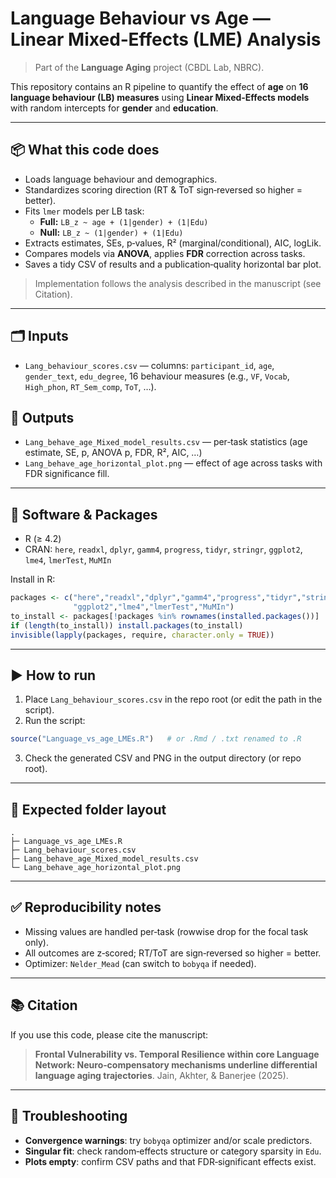 # Language Behaviour vs Age — Linear Mixed‑Effects (LME) Analysis

> Part of the **Language Aging** project (CBDL Lab, NBRC).

This repository contains an R pipeline to quantify the effect of **age** on **16 language behaviour (LB) measures** using **Linear Mixed‑Effects models** with random intercepts for **gender** and **education**.

---

## 📦 What this code does
- Loads language behaviour and demographics.
- Standardizes scoring direction (RT & ToT sign‑reversed so higher = better).
- Fits `lmer` models per LB task:  
  - **Full:** `LB_z ~ age + (1|gender) + (1|Edu)`  
  - **Null:** `LB_z ~ (1|gender) + (1|Edu)`
- Extracts estimates, SEs, p‑values, R² (marginal/conditional), AIC, logLik.
- Compares models via **ANOVA**, applies **FDR** correction across tasks.
- Saves a tidy CSV of results and a publication‑quality horizontal bar plot.

> Implementation follows the analysis described in the manuscript (see Citation).

---

## 🗂️ Inputs
- `Lang_behaviour_scores.csv` — columns: `participant_id`, `age`, `gender_text`, `edu_degree`, 16 behaviour measures (e.g., `VF`, `Vocab`, `High_phon`, `RT_Sem_comp`, `ToT`, …).

## 🧪 Outputs
- `Lang_behave_age_Mixed_model_results.csv` — per‑task statistics (age estimate, SE, p, ANOVA p, FDR, R², AIC, …)
- `Lang_behave_age_horizontal_plot.png` — effect of age across tasks with FDR significance fill.

---

## 🔧 Software & Packages
- R (≥ 4.2)
- CRAN: `here`, `readxl`, `dplyr`, `gamm4`, `progress`, `tidyr`, `stringr`, `ggplot2`, `lme4`, `lmerTest`, `MuMIn`

Install in R:
```r
packages <- c("here","readxl","dplyr","gamm4","progress","tidyr","stringr",
              "ggplot2","lme4","lmerTest","MuMIn")
to_install <- packages[!packages %in% rownames(installed.packages())]
if (length(to_install)) install.packages(to_install)
invisible(lapply(packages, require, character.only = TRUE))
```

---

## ▶️ How to run
1. Place `Lang_behaviour_scores.csv` in the repo root (or edit the path in the script).
2. Run the script:
```r
source("Language_vs_age_LMEs.R")   # or .Rmd / .txt renamed to .R
```
3. Check the generated CSV and PNG in the output directory (or repo root).

---

## 📁 Expected folder layout
```
.
├─ Language_vs_age_LMEs.R
├─ Lang_behaviour_scores.csv
├─ Lang_behave_age_Mixed_model_results.csv
└─ Lang_behave_age_horizontal_plot.png
```

---

## ✅ Reproducibility notes
- Missing values are handled per‑task (rowwise drop for the focal task only).
- All outcomes are z‑scored; RT/ToT are sign‑reversed so higher = better.
- Optimizer: `Nelder_Mead` (can switch to `bobyqa` if needed).

---

## 📚 Citation
If you use this code, please cite the manuscript:

> **Frontal Vulnerability vs. Temporal Resilience within core Language Network: Neuro‑compensatory mechanisms underline differential language aging trajectories**. Jain, Akhter, & Banerjee (2025).

---

## 🙋 Troubleshooting
- **Convergence warnings**: try `bobyqa` optimizer and/or scale predictors.
- **Singular fit**: check random‑effects structure or category sparsity in `Edu`.
- **Plots empty**: confirm CSV paths and that FDR‑significant effects exist.
